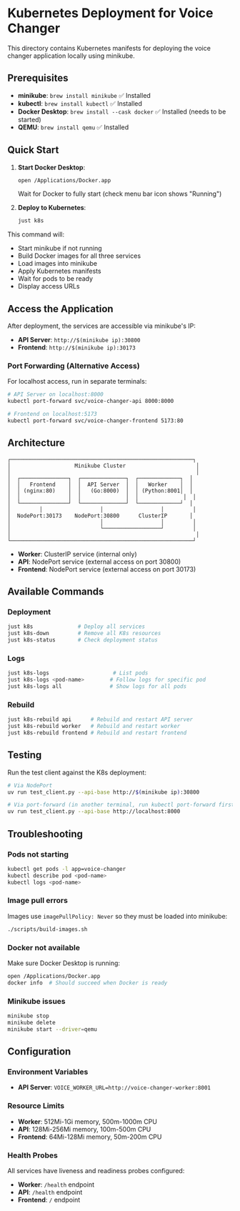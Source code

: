 # Kubernetes Deployment for Voice Changer

This directory contains Kubernetes manifests for deploying the voice changer application locally using minikube.

## Prerequisites

- **minikube**: `brew install minikube` ✅ Installed
- **kubectl**: `brew install kubectl` ✅ Installed
- **Docker Desktop**: `brew install --cask docker` ✅ Installed (needs to be started)
- **QEMU**: `brew install qemu` ✅ Installed

## Quick Start

1. **Start Docker Desktop**:
   ```bash
   open /Applications/Docker.app
   ```
   Wait for Docker to fully start (check menu bar icon shows "Running")

2. **Deploy to Kubernetes**:
   ```bash
   just k8s
   ```

This command will:
- Start minikube if not running
- Build Docker images for all three services
- Load images into minikube
- Apply Kubernetes manifests
- Wait for pods to be ready
- Display access URLs

## Access the Application

After deployment, the services are accessible via minikube's IP:

- **API Server**: `http://$(minikube ip):30800`
- **Frontend**: `http://$(minikube ip):30173`

### Port Forwarding (Alternative Access)

For localhost access, run in separate terminals:

```bash
# API Server on localhost:8000
kubectl port-forward svc/voice-changer-api 8000:8000

# Frontend on localhost:5173
kubectl port-forward svc/voice-changer-frontend 5173:80
```

## Architecture

```
┌─────────────────────────────────────────────────────────┐
│                    Minikube Cluster                      │
│                                                          │
│  ┌───────────────┐  ┌──────────────┐  ┌─────────────┐  │
│  │   Frontend    │  │  API Server  │  │   Worker    │  │
│  │ (nginx:80)    │  │   (Go:8000)  │  │ (Python:8001│  │
│  │               │  │              │  │              │  │
│  └───────────────┘  └──────────────┘  └─────────────┘  │
│         │                  │                  │         │
│  NodePort:30173    NodePort:30800      ClusterIP       │
│                            │                  │         │
│                            └──────────────────┘         │
│                                                          │
└─────────────────────────────────────────────────────────┘
```

- **Worker**: ClusterIP service (internal only)
- **API**: NodePort service (external access on port 30800)
- **Frontend**: NodePort service (external access on port 30173)

## Available Commands

### Deployment
```bash
just k8s              # Deploy all services
just k8s-down         # Remove all K8s resources
just k8s-status       # Check deployment status
```

### Logs
```bash
just k8s-logs                    # List pods
just k8s-logs <pod-name>        # Follow logs for specific pod
just k8s-logs all               # Show logs for all pods
```

### Rebuild
```bash
just k8s-rebuild api      # Rebuild and restart API server
just k8s-rebuild worker   # Rebuild and restart worker
just k8s-rebuild frontend # Rebuild and restart frontend
```

## Testing

Run the test client against the K8s deployment:

```bash
# Via NodePort
uv run test_client.py --api-base http://$(minikube ip):30800

# Via port-forward (in another terminal, run kubectl port-forward first)
uv run test_client.py --api-base http://localhost:8000
```

## Troubleshooting

### Pods not starting
```bash
kubectl get pods -l app=voice-changer
kubectl describe pod <pod-name>
kubectl logs <pod-name>
```

### Image pull errors
Images use `imagePullPolicy: Never` so they must be loaded into minikube:
```bash
./scripts/build-images.sh
```

### Docker not available
Make sure Docker Desktop is running:
```bash
open /Applications/Docker.app
docker info  # Should succeed when Docker is ready
```

### Minikube issues
```bash
minikube stop
minikube delete
minikube start --driver=qemu
```

## Configuration

### Environment Variables
- **API Server**: `VOICE_WORKER_URL=http://voice-changer-worker:8001`

### Resource Limits
- **Worker**: 512Mi-1Gi memory, 500m-1000m CPU
- **API**: 128Mi-256Mi memory, 100m-500m CPU
- **Frontend**: 64Mi-128Mi memory, 50m-200m CPU

### Health Probes
All services have liveness and readiness probes configured:
- **Worker**: `/health` endpoint
- **API**: `/health` endpoint
- **Frontend**: `/` endpoint
